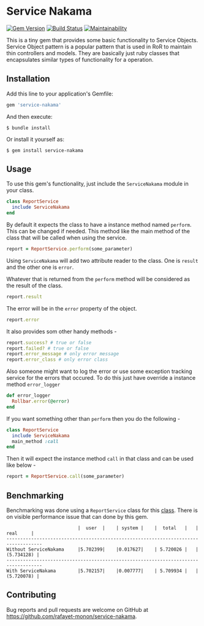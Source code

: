# Service Nakama
[![Gem Version](https://badge.fury.io/rb/service-nakama.svg)](https://badge.fury.io/rb/service-nakama)
[![Build Status](https://travis-ci.org/rafayet-monon/service-nakama.svg?branch=master)](https://travis-ci.org/rafayet-monon/service-nakama)
[![Maintainability](https://api.codeclimate.com/v1/badges/5cc27bf49dbb442d24f6/maintainability)](https://codeclimate.com/github/rafayet-monon/service-nakama/maintainability)

This is a tiny gem that provides some basic functionality to Service Objects. Service Object pattern is a popular
 pattern that is used in RoR to maintain thin controllers and models. They are basically just ruby classes that
  encapsulates similar types of functionality for a operation.
## Installation

Add this line to your application's Gemfile:

```ruby
gem 'service-nakama'
```

And then execute:

    $ bundle install

Or install it yourself as:

    $ gem install service-nakama

## Usage

To use this gem's functionality, just include the `ServiceNakama` module in your class.

```ruby
class ReportService
  include ServiceNakama
end
```
By default it expects the class to have a instance method named `perform`. This can be changed if needed. This method
 like the main method of the class that will be called when using the service.
 ```ruby
 report = ReportService.perform(some_parameter)
 ```
Using `ServiceNakama` will add two attribute reader to the class. One is `result` and the other one is `error`.

Whatever that is returned from the `perform` method will be considered as the result of the class.
 ```ruby
 report.result
 ```
The error will be in the `error` property of the object.
 ```ruby
 report.error
 ```
It also provides som other handy methods -
 ```ruby
 report.success? # true or false
 report.failed? # true or false
 report.error_message # only error message
 report.error_class # only error class
 ```
Also someone might want to log the error or use some exception tracking service for the errors that occured. To do
 this just have override a instance method `error_logger`
 ```ruby
def error_logger
   Rollbar.error(@error)
end
 ```
If you want something other than `perform` then you do the following -
```ruby
class ReportService
  include ServiceNakama
  main_method :call
end
```
Then it will expect the instance method `call` in that class and can be used like below -
 ```ruby
 report = ReportService.call(some_parameter)
 ```


## Benchmarking
Benchmarking was done using a `ReportService` class for this
[class](https://github.com/rafayet-monon/google-search-extractor/blob/master/app/services/report_service.rb). There
 is on visible performance issue that can done by this gem.
```
                          |  user  |    | system |    |  total   |   |   real     |
-----------------------------------------------------------------------------------
Without ServiceNakama     |5.702399|    |0.017627|    | 5.720026 |   | (5.734128) |
-----------------------------------------------------------------------------------
With ServiceNakama        |5.702157|    |0.007777|    | 5.709934 |   | (5.720078) |
 ```
## Contributing

Bug reports and pull requests are welcome on GitHub at https://github.com/rafayet-monon/service-nakama.

